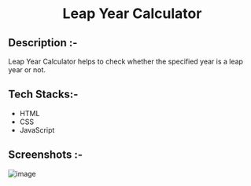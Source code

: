 # <p align="center">Leap Year Calculator</p>

## Description :-

Leap Year Calculator helps to check whether the specified year is a leap year or not.

## Tech Stacks:-

- HTML
- CSS
- JavaScript

##  Screenshots :-

![image](https://github.com/Rakesh9100/CalcDiverse/assets/73993775/98cc63c6-96ae-41aa-95d3-d9ca53b2d07d)
